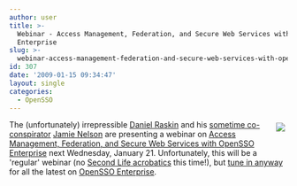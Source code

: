 ```yaml
---
author: user
title: >-
  Webinar - Access Management, Federation, and Secure Web Services with OpenSSO
  Enterprise
slug: >-
  webinar-access-management-federation-and-secure-web-services-with-opensso-enterprise
id: 307
date: '2009-01-15 09:34:47'
layout: single
categories:
  - OpenSSO
---
```


<span style="margin: 5px; float: right;">[![](https://opensso.dev.java.net/images/logo.gif)](https://www2.sun.de/dct/forms/reg_us_0601_663_0.jsp)</span>

The (unfortunately) irrepressible [Daniel Raskin](http://blogs.sun.com/raskin/) and his [sometime co-conspirator](opensso-in-second-life) [Jamie Nelson](http://developers.sun.com/identity/reference/techart/accessmgmt.html) are presenting a webinar on [Access Management, Federation, and Secure Web Services with OpenSSO Enterprise](https://www2.sun.de/dct/forms/reg_us_0601_663_0.jsp) next Wednesday, January 21\. Unfortunately, this will be a 'regular' webinar (no [Second Life acrobatics](http://www.sun.com/emrkt/campaign_assets/secondlife/opensso.jsp) this time!), but [tune in anyway](https://www2.sun.de/dct/forms/reg_us_0601_663_0.jsp) for all the latest on [OpenSSO Enterprise](http://www.sun.com/software/products/opensso_enterprise/).